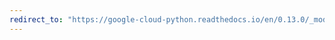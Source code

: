 ```yaml
---
redirect_to: "https://google-cloud-python.readthedocs.io/en/0.13.0/_modules/gcloud/monitoring/label.html"
---
```

